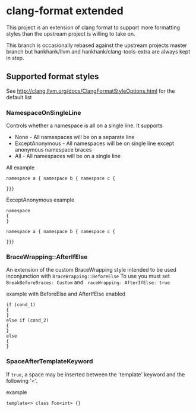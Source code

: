 # clang-format extended

This project is an extension of clang format to support more formatting styles
than the upstream project is willing to take on.

This branch is occasionally rebased against the upstream projects master branch but hankhank/llvm and hankhank/clang-tools-extra
are always kept in step.

## Supported format styles

See http://clang.llvm.org/docs/ClangFormatStyleOptions.html for the default list

### NamespaceOnSingleLine

Controls whether a namespace is all on a single line. It supports
* None - All namespaces will be on a separate line
* ExceptAnonymous - All namespaces will be on single line except anonymous namespace braces
* All - All namespaces will be on a single line

All example
```
namespace a { namespace b { namespace c {
   
}}}
```

ExceptAnonymous example
```
namespace
{
}

namespace a { namespace b { namespace c {
   
}}}
```

### BraceWrapping::AfterIfElse

An extension of the custom BraceWrapping style intended to be used inconjunction with `BraceWrapping::BeforeElse`
To use you must set `BreakBeforeBraces: Custom` and ` raceWrapping: AfterIfElse: true`

example with BeforeElse and AfterIfElse enabled
```
if (cond_1)
{
}
else if (cond_2)
{
}
else
{
}
```

### SpaceAfterTemplateKeyword
If `true`, a space may be inserted between the 'template' keyword and the following '<'.

example
```
template<> class Foo<int> {}
```
